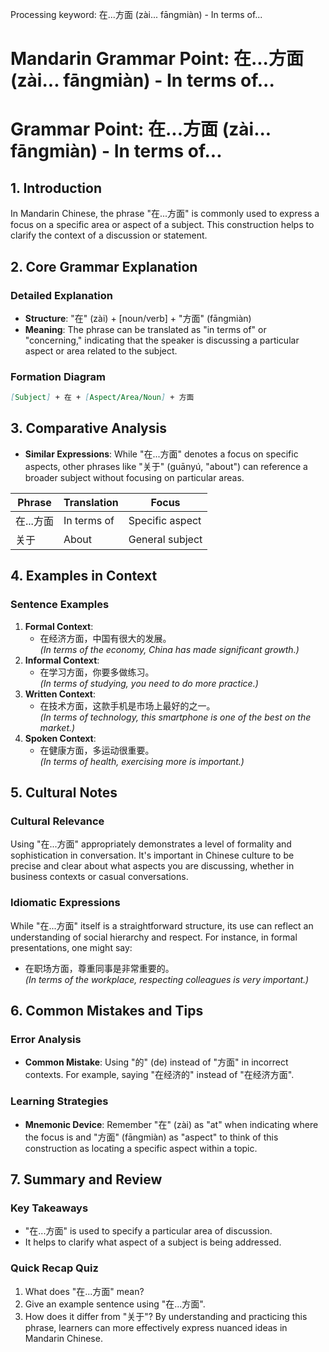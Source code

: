 Processing keyword: 在...方面 (zài... fāngmiàn) - In terms of...
# Mandarin Grammar Point: 在...方面 (zài... fāngmiàn) - In terms of...
# Grammar Point: 在...方面 (zài... fāngmiàn) - In terms of...
## 1. Introduction
In Mandarin Chinese, the phrase "在...方面" is commonly used to express a focus on a specific area or aspect of a subject. This construction helps to clarify the context of a discussion or statement.
## 2. Core Grammar Explanation
### Detailed Explanation
- **Structure**: "在" (zài) + [noun/verb] + "方面" (fāngmiàn)
- **Meaning**: The phrase can be translated as "in terms of" or "concerning," indicating that the speaker is discussing a particular aspect or area related to the subject. 
### Formation Diagram
```markdown
[Subject] + 在 + [Aspect/Area/Noun] + 方面
```
## 3. Comparative Analysis
- **Similar Expressions**: While "在...方面" denotes a focus on specific aspects, other phrases like "关于" (guānyú, "about") can reference a broader subject without focusing on particular areas.
  
| Phrase         | Translation         | Focus              |
|----------------|---------------------|--------------------|
| 在...方面     | In terms of         | Specific aspect     |
| 关于          | About               | General subject     |
## 4. Examples in Context
### Sentence Examples
1. **Formal Context**: 
   - 在经济方面，中国有很大的发展。  
   _(In terms of the economy, China has made significant growth.)_
2. **Informal Context**: 
   - 在学习方面，你要多做练习。  
   _(In terms of studying, you need to do more practice.)_
3. **Written Context**: 
   - 在技术方面，这款手机是市场上最好的之一。  
   _(In terms of technology, this smartphone is one of the best on the market.)_
4. **Spoken Context**: 
   - 在健康方面，多运动很重要。  
   _(In terms of health, exercising more is important.)_
## 5. Cultural Notes
### Cultural Relevance
Using "在...方面" appropriately demonstrates a level of formality and sophistication in conversation. It's important in Chinese culture to be precise and clear about what aspects you are discussing, whether in business contexts or casual conversations.
### Idiomatic Expressions
While "在...方面" itself is a straightforward structure, its use can reflect an understanding of social hierarchy and respect. For instance, in formal presentations, one might say:
- 在职场方面，尊重同事是非常重要的。  
_(In terms of the workplace, respecting colleagues is very important.)_
## 6. Common Mistakes and Tips
### Error Analysis
- **Common Mistake**: Using "的" (de) instead of "方面" in incorrect contexts. For example, saying "在经济的" instead of "在经济方面".
  
### Learning Strategies
- **Mnemonic Device**: Remember "在" (zài) as "at" when indicating where the focus is and "方面" (fāngmiàn) as "aspect" to think of this construction as locating a specific aspect within a topic.
## 7. Summary and Review
### Key Takeaways
- "在...方面" is used to specify a particular area of discussion.
- It helps to clarify what aspect of a subject is being addressed.
### Quick Recap Quiz
1. What does "在...方面" mean?
2. Give an example sentence using "在...方面".
3. How does it differ from "关于"?
By understanding and practicing this phrase, learners can more effectively express nuanced ideas in Mandarin Chinese.
